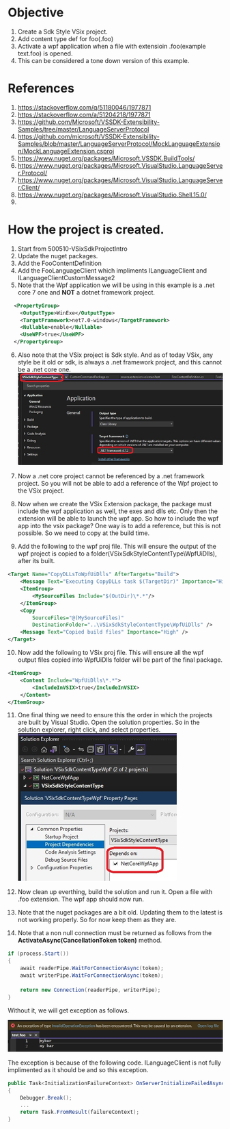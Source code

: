 
# Objective
1. Create a Sdk Style VSix project.
2. Add content type def for foo(.foo)
3. Activate a wpf application when a file with extensioin .foo(example text.foo) is opened.
4. This can be considered a tone down version of this example. 

# References
1. https://stackoverflow.com/q/51180046/1977871
2. https://stackoverflow.com/a/51204218/1977871
3. https://github.com/Microsoft/VSSDK-Extensibility-Samples/tree/master/LanguageServerProtocol
4. https://github.com/microsoft/VSSDK-Extensibility-Samples/blob/master/LanguageServerProtocol/MockLanguageExtension/MockLanguageExtension.csproj
5. https://www.nuget.org/packages/Microsoft.VSSDK.BuildTools/
6. https://www.nuget.org/packages/Microsoft.VisualStudio.LanguageServer.Protocol/
7. https://www.nuget.org/packages/Microsoft.VisualStudio.LanguageServer.Client/
8. https://www.nuget.org/packages/Microsoft.VisualStudio.Shell.15.0/
9. 

# How the project is created.
1. Start from 500510-VSixSdkProjectIntro
2. Update the nuget packages.
3. Add the FooContentDefinition
4. Add the FooLanguageClient which impliments ILanguageClient and ILanguageClientCustomMessage2
5. Note that the Wpf application we will be using in this example is a .net core 7 one and **NOT** a dotnet framework project. 

```xml
  <PropertyGroup>
    <OutputType>WinExe</OutputType>
    <TargetFramework>net7.0-windows</TargetFramework>
    <Nullable>enable</Nullable>
    <UseWPF>true</UseWPF>
  </PropertyGroup>
```
6. Also note that the VSix project is Sdk style. And as of today VSix, any style be it old or sdk, is always a .net framework project, and this cannot be a .net core one.
![VSix Project Properties](images/50_50VSixProjectProperties.jpg)

7. Now a .net core project cannot be referenced by a .net framework project. So you will not be able to add a reference of the Wpf project to the VSix project. 
8. Now when we create the VSix Extension package, the package must include the wpf application as well, the exes and dlls etc. Only then the extension will be able to launch the wpf app. So how to include the wpf app into the vsix package? One way is to add a reference, but this is not possible. So we need to copy at the build time.

9. Add the following to the wpf proj file. This will ensure the output of the wpf project is copied to a folder(VSixSdkStyleContentType\WpfUiDlls), after its built.
```xml
<Target Name="CopyDLLsToWpfUiDlls" AfterTargets="Build">
	<Message Text="Executing CopyDLLs task $(TargetDir)" Importance="High" />
	<ItemGroup>
		<MySourceFiles Include="$(OutDir)\*.*"/>
	</ItemGroup>
	<Copy
		SourceFiles="@(MySourceFiles)"
		DestinationFolder="..\VSixSdkStyleContentType\WpfUiDlls" />
	<Message Text="Copied build files" Importance="High" />
</Target>
```
10. Now add the following to VSix proj file. This will ensure all the wpf output files copied into WpfUiDlls folder will be part of the final package. 
```xml
<ItemGroup>
	<Content Include="WpfUiDlls\*.*">
		<IncludeInVSIX>true</IncludeInVSIX>
	</Content>
</ItemGroup>
```
11. One final thing we need to ensure this the order in which the projects are built by Visual Studio. Open the solution properties. So in the solution explorer, right click, and select properties.
![Solution Properties](images/51_50SolutionPropertiesForBuildOrder.jpg)

12. Now clean up everthing, build the solution and run it. Open a file with .foo extension. The wpf app should now run. 

13. Note that the nuget packages are a bit old. Updating them to the latest is not working properly. So for now keep them as they are. 

14. Note that a non null connection must be returned as follows from the **ActivateAsync(CancellationToken token)** method.

```cs
if (process.Start())
{
	await readerPipe.WaitForConnectionAsync(token);
	await writerPipe.WaitForConnectionAsync(token);

	return new Connection(readerPipe, writerPipe);
}
```

Without it, we will get exception as follows. 

![File Changes](./images/52_50_InvalidOperationException.jpg)

The exception is because of the following code. ILanguageClient is not fully implimented as it should be and so this exception. 
```cs
public Task<InitializationFailureContext> OnServerInitializeFailedAsync(ILanguageClientInitializationInfo initializationState)
{
    Debugger.Break();
    ...
    return Task.FromResult(failureContext);
}
```

